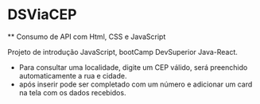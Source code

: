# DSViaCEP

** Consumo de API com Html, CSS e JavaScript

Projeto de introdução JavaScript, bootCamp DevSuperior Java-React.

- Para consultar uma localidade, digite um CEP válido, será preenchido automaticamente a rua e cidade.
- após inserir pode ser completado com um número e adicionar um card na tela com os dados recebidos.


